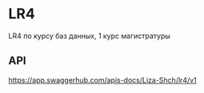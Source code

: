 # LR4
LR4 по курсу баз данных, 1 курс магистратуры
## API
https://app.swaggerhub.com/apis-docs/Liza-Shch/lr4/v1
